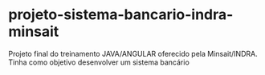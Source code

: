 # projeto-sistema-bancario-indra-minsait
 Projeto final do treinamento JAVA/ANGULAR oferecido pela Minsait/INDRA. Tinha como objetivo desenvolver um sistema bancário
